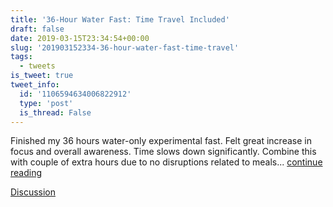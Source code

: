 ```yaml
---
title: '36-Hour Water Fast: Time Travel Included'
draft: false
date: 2019-03-15T23:34:54+00:00
slug: '201903152334-36-hour-water-fast-time-travel'
tags:
  - tweets
is_tweet: true
tweet_info:
  id: '1106594634006822912'
  type: 'post'
  is_thread: False
---
```




Finished my 36 hours water-only experimental fast. Felt great increase in focus and overall awareness. Time slows down significantly. Combine this with couple of extra hours due to no disruptions related to meals... [continue reading](urls[0])

[Discussion](https://x.com/sytelus/status/1106594634006822912)
